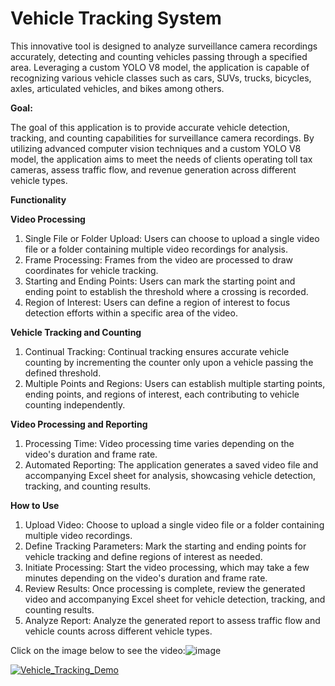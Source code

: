 # Vehicle Tracking System

This innovative tool is designed to analyze surveillance camera recordings accurately, detecting and counting vehicles passing through a specified area. Leveraging a custom YOLO V8 model, the application is capable of recognizing various vehicle classes such as cars, SUVs, trucks, bicycles, axles, articulated vehicles, and bikes among others.

**Goal:**

The goal of this application is to provide accurate vehicle detection, tracking, and counting capabilities for surveillance camera recordings. By utilizing advanced computer vision techniques and a custom YOLO V8 model, the application aims to meet the needs of clients operating toll tax cameras, assess traffic flow, and revenue generation across different vehicle types.

**Functionality**

**Video Processing**

  1. Single File or Folder Upload: Users can choose to upload a single video file or a folder containing multiple video recordings for analysis.
  2. Frame Processing: Frames from the video are processed to draw coordinates for vehicle tracking.
  3. Starting and Ending Points: Users can mark the starting point and ending point to establish the threshold where a crossing is recorded.
  4. Region of Interest: Users can define a region of interest to focus detection efforts within a specific area of the video.

**Vehicle Tracking and Counting**

  1. Continual Tracking: Continual tracking ensures accurate vehicle counting by incrementing the counter only upon a vehicle passing the defined threshold.
  2. Multiple Points and Regions: Users can establish multiple starting points, ending points, and regions of interest, each contributing to vehicle counting independently.

**Video Processing and Reporting**
  1. Processing Time: Video processing time varies depending on the video's duration and frame rate.
  2. Automated Reporting: The application generates a saved video file and accompanying Excel sheet for analysis, showcasing vehicle detection, tracking, and counting results.

**How to Use**
  1. Upload Video: Choose to upload a single video file or a folder containing multiple video recordings.
  2. Define Tracking Parameters: Mark the starting and ending points for vehicle tracking and define regions of interest as needed.
  3. Initiate Processing: Start the video processing, which may take a few minutes depending on the video's duration and frame rate.
  4. Review Results: Once processing is complete, review the generated video and accompanying Excel sheet for vehicle detection, tracking, and counting results.
  5. Analyze Report: Analyze the generated report to assess traffic flow and vehicle counts across different vehicle types.

Click on the image below to see the video:![image](https://github.com/Nitin218/Vehicle-Tracking-System/assets/79346023/bfabd620-9117-474e-8e7a-944c7e002ab0)


[![Vehicle_Tracking_Demo](http://img.youtube.com/vi/Ubv8ce_3ahk/0.jpg)](http://www.youtube.com/watch?v=Ubv8ce_3ahk "Vehicle_Tracking _Demo")
